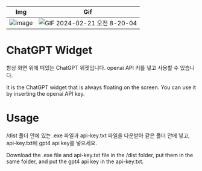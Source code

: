| Img                                                                                                      | Gif                                                                                                                            |
| -------------------------------------------------------------------------------------------------------- | ------------------------------------------------------------------------------------------------------------------------------ |
| ![image](https://github.com/r-4bb1t/chatgpt-widget/assets/52532871/ec31c0e9-bcff-44aa-ae32-394ad2feba08) | ![GIF 2024-02-21 오전 8-20-04](https://github.com/r-4bb1t/chatgpt-widget/assets/52532871/c242e879-37e6-4a1f-900a-d219d41d8c69) |

# ChatGPT Widget

항상 화면 위에 떠있는 ChatGPT 위젯입니다. openai API 키를 넣고 사용할 수 있습니다.

It is the ChatGPT widget that is always floating on the screen. You can use it by inserting the openai API key.

# Usage

/dist 폴더 안에 있는 .exe 파일과 api-key.txt 파일을 다운받아 같은 폴더 안에 넣고, api-key.txt에 gpt4 api key를 넣으세요.

Download the .exe file and api-key.txt file in the /dist folder, put them in the same folder, and put the gpt4 api key in the api-key.txt.
